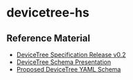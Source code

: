 # devicetree-hs

## Reference Material

- [DeviceTree Specification Release v0.2](https://www.devicetree.org/specifications/)
- [DeviceTree Schema Presentation](https://www.youtube.com/watch?v=ooHN2_tvDzk)
- [Proposed DeviceTree YAML Schema](https://github.com/robherring/yaml-bindings)
